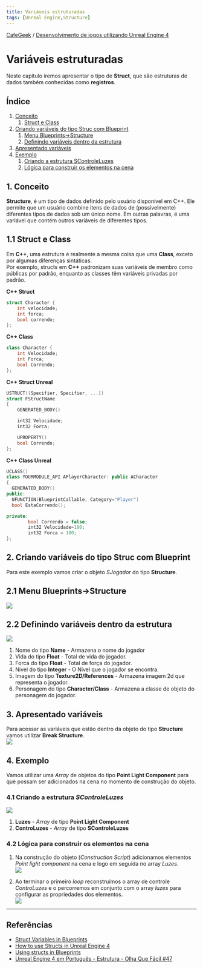 ```yaml
---
title: Variáveis estruturadas
tags: [Unreal Engine,Structure]
---
```


[CafeGeek](https://myerco.github.io/unreal-engine)  / [Desenvolvimento de jogos utilizando Unreal Engine 4](https://myerco.github.io/unreal-engine/unreal.html)

# Variáveis estruturadas
Neste capitulo iremos apresentar o tipo de **Struct**, que são estruturas de dados também conhecidas como **registros**.

## Índice
1. [Conceito](#1)
    1. [Struct e Class](#11)
1. [Criando variáveis do tipo Struc com Blueprint](#2)
    1. [Menu Blueprints->Structure](#21)
    1. [Definindo variáveis dentro da estrutura](#22)
1. [Apresentado variáveis](#3)    
1. [Exemplo](#4)    
    1. [Criando a estrutura SControleLuzes](#41)
    1. [Lógica para construir os elementos na cena](#42)

<a name="1"></a>
## 1. Conceito
**Structure**, é um tipo de dados definido pelo usuário disponível em C++. Ele permite que um usuário combine itens de dados de (possivelmente) diferentes tipos de dados sob um único nome. Em outras palavras, é uma variável que contém outros variáveis de diferentes tipos.

<a name="11"></a>
## 1.1 Struct e Class
Em **C++**, uma estrutura é realmente a mesma coisa que uma **Class**, exceto por algumas diferenças sintáticas.  
Por exemplo, structs em **C++** padronizam suas variáveis de membro como públicas por padrão, enquanto as classes têm variáveis privadas por padrão.

**C++ Struct**
```cpp
struct Character {
    int velocidade;
    int forca;
    bool correndo;
};
```

**C++ Class**
```cpp
class Character {
    int Velocidade;
    int Forca;
    bool Correndo;
};
```

**C++ Struct Unreal**
```cpp
USTRUCT([Specifier, Specifier, ...])
struct FStructName
{
    GENERATED_BODY()

    int32 Velocidade;
    int32 Forca;

    UPROPERTY()
    bool Correndo;
};
```

**C++ Class Unreal**
```cpp
UCLASS()
class YOURMODULE_API APlayerCharacter: public ACharacter
{
  GENERATED_BODY()
public:
  UFUNCTION(BlueprintCallable, Category="Player")
  bool EstaCorrendo();

private:
        bool Correndo = false;
        int32 Velocidade=100;
        int32 Forca = 100;
};
```
<a name="2"></a>
## 2. Criando variáveis do tipo Struc com Blueprint
Para este exemplo vamos criar o objeto *SJogador* do tipo **Structure**.

<a name="21"></a>
## 2.1 Menu Blueprints->Structure
![](../imagens/estruturas/blueprint_menu_structure.png)

<a name="22"></a>
## 2.2 Definindo variáveis dentro da estrutura
![](../imagens/estruturas/blueprint_variable.png)
1. Nome do tipo **Name** - Armazena o nome do jogador
1. Vida do tipo **Float** - Total de vida do jogador.
1. Forca do tipo **Float** - Total de força do jogador.
1. Nivel do tipo **Integer** - O Nível que o jogador se encontra.
1. Imagem do tipo **Texture2D/References** - Armazena imagem 2d que representa o jogador.
1. Personagem do tipo **Character/Class** - Armazena a classe de objeto do personagem do jogador.

<a name="3"></a>
## 3. Apresentado variáveis  
Para acessar as variáveis que estão dentro da objeto do tipo **Structure** vamos utilizar **Break Structure**.  
![](../imagens/estruturas/blueprint_break_structure.png)

<a name="4"></a>
## 4. Exemplo
Vamos utilizar uma *Array* de objetos do tipo **Point Light Component** para que possam ser adicionados na cena no momento de construção do objeto.

<a name="41"></a>
### 4.1 Criando a estrutura *SControleLuzes*
![](../imagens/estruturas/blueprint_variable_2.png)  
1. **Luzes** - *Array* de tipo **Point Light Component**
1. **ControLuzes** - *Array* de tipo **SControleLuzes**

<a name="42"></a>
### 4.2 Lógica para construir os elementos na cena

1. Na construção do objeto (*Construction Script*) adicionamos elementos *Point light component* na cena e logo em seguida no array *Luzes*.    
![](../imagens/estruturas/blueprint_loop_array_structures.png)  

1. Ao terminar o primeiro *loop* reconstruímos o array de controle *ControLuzes* e o percorremos em conjunto com o array *luzes* para configurar as propriedades dos elementos.  
![](../imagens/estruturas/blueprint_loop_set_struct.png)  

***

## Referências
- [Struct Variables in Blueprints](https://docs.unrealengine.com/en-US/ProgrammingAndScripting/Blueprints/UserGuide/Variables/Structs/index.html)
- [How to use Structs in Unreal Engine 4](https://couchlearn.com/how-to-use-structs-in-unreal-engine-4/)
- [Using structs in Blueprints ](https://romeroblueprints.blogspot.com/2015/08/using-structs-in-blueprints.html)
- [Unreal Engine 4 em Português - Estrutura - Olha Que Fácil #47](https://www.youtube.com/watch?v=IWAhdY6Vlzo)
